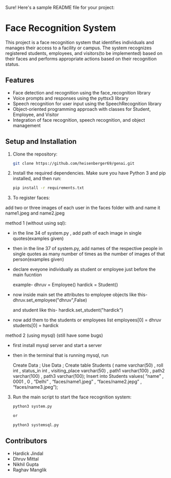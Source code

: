 Sure! Here's a sample README file for your project:

# Face Recognition System

This project is a face recognition system that identifies individuals and manages their access to a facility or campus. The system recognizes registered students, employees, and visitors(to be implemented) based on their faces and performs appropriate actions based on their recognition status.

## Features

- Face detection and recognition using the face_recognition library
- Voice prompts and responses using the pyttsx3 library
- Speech recognition for user input using the SpeechRecognition library
- Object-oriented programming approach with classes for Student, Employee, and Visitor
- Integration of face recognition, speech recognition, and object management

## Setup and Installation

1. Clone the repository:

   ```bash
   git clone https://github.com/heisenberger69/genai.git
   ```

2. Install the required dependencies. Make sure you have Python 3 and pip installed, and then run:

   ```bash
   pip install -r requirements.txt
   ```

3. To register faces:


 add two or three images of each user in the faces folder with and name it name1.jpeg and name2.jpeg


 method 1  (without using sql):
   - in the line 34 of system.py ,  add path of each image in single quotes(examples given)
   - then in the line 37 of system.py, add names of the respective people in single quotes as many number of times 
     as the number of images of that person(examples given)
   - declare eveyone individually as student or employee just before the main fucntion

        example- dhruv = Employee()
                 hardick = Student()


   - now inside main
       set the attributes to employee objects like this-
       dhruv.set_employee("dhruv",False) 
             
       and student like this-
       hardick.set_student("hardick")


   - now add them to the students or employees list
       employees[0] = dhruv
       students[0] = hardick

 method 2 (using mysql)  (still have some bugs)
   - first install mysql server and start a server
   - then in the terminal that is running mysql, run


    

            
        Create Data ;
    Use Data ;
    Create table Students ( name varchar(50) , roll int , status_in int , visiting_place varchar(50) , path1 varchar(100) , path2 varchar(100) , path3 varchar(100);
    Insert into Students values( “name” , 0001 , 0 , “Delhi” ,  “faces/name1.jpeg” , “faces/name2.jepg” , “faces/name3.jpeg”);
    


     







3. Run the main script to start the face recognition system:

   ```bash
   python3 system.py

   or 

   python3 systemsql.py
   ```





## Contributors

- Hardick Jindal
- Dhruv Mittal
- Nikhil Gupta
- Raghav Manglik



